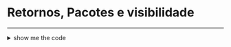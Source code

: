 # Retornos, Pacotes e visibilidade


___

<details>
    <summary>show me the code</summary>

</details>